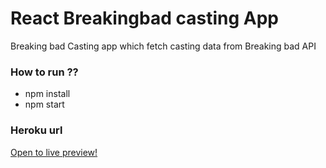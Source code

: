 # React Breakingbad casting App
Breaking bad Casting app which fetch casting data from Breaking bad API
### How to run ??
* npm install
* npm start
### Heroku url 
[Open to live preview!](https://breaking-bad-casting.herokuapp.com/)
